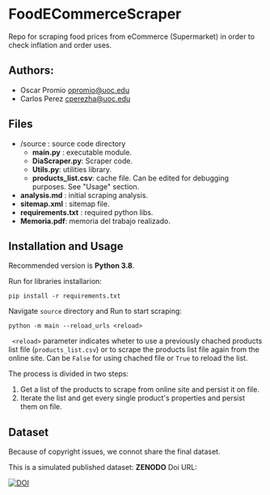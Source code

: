 # FoodECommerceScraper

Repo for scraping food prices from eCommerce (Supermarket) in order to check inflation and
order uses.

## Authors:

- Oscar Promio opromio@uoc.edu
- Carlos Perez cperezha@uoc.edu

## Files

- /source : source code directory
  - **main.py** : executable module.
  - **DiaScraper.py**: Scraper code.
  - **Utils.py**: utilities library.
  - **products_list.csv**: cache file. Can be edited for debugging purposes. See "Usage" section.
- **analysis.md** : initial scraping analysis.
- **sitemap.xml** : sitemap file.
- **requirements.txt** : required python libs.
- **Memoria.pdf**: memoria del trabajo realizado.

## Installation and Usage

Recommended version is **Python 3.8**. 

Run for libraries installarion:

    pip install -r requirements.txt

Navigate ```source``` directory and Run to start scraping:

    python -m main --reload_urls <reload>

``` <reload>``` parameter indicates wheter to use a previously chached products list file (```products_list.csv```)
or to scrape the products list file again from the online site. Can be ```False``` for using chached file or 
```True``` to reload the list.

The process is divided in two steps:

1. Get a list of the products to scrape from online site and persist it on file.
2. Iterate the list and get every single product's properties and persist them on file.

## Dataset

Because of copyright issues, we connot share the final dataset. 

This is a simulated published dataset: **ZENODO** Doi URL: 


[![DOI](https://zenodo.org/badge/DOI/10.5281/zenodo.7334808.svg)](https://doi.org/10.5281/zenodo.7334808)
